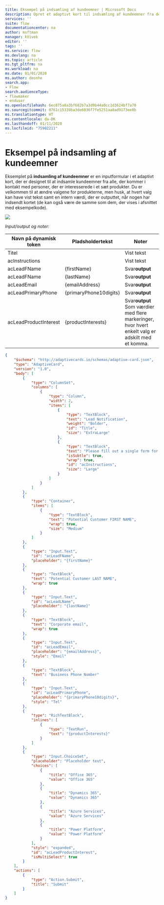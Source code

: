 ```yaml
---
title: Eksempel på indsamling af kundeemner | Microsoft Docs
description: Opret et adaptivt kort til indsamling af kundeemner fra de personer, der er interesserede i et sæt produkter.
services: ''
suite: flow
documentationcenter: na
author: msftman
manager: kVivek
editor: ''
tags: ''
ms.service: flow
ms.devlang: na
ms.topic: article
ms.tgt_pltfrm: na
ms.workload: na
ms.date: 01/01/2020
ms.author: deonhe
search.app:
- Flow
search.audienceType:
- flowmaker
- enduser
ms.openlocfilehash: 6ec875a8a3bf682b7a3d9b44a0cc1d3624bf7a70
ms.sourcegitcommit: 0761c15339ba3de6036f7fe5251aa8ad9173ee8b
ms.translationtype: HT
ms.contentlocale: da-DK
ms.lasthandoff: 01/11/2020
ms.locfileid: "75902211"
---
```

# <a name="lead-collection-sample"></a>Eksempel på indsamling af kundeemner

Eksemplet på **indsamling af kundeemner** er en inputformular i et adaptivt kort, der er designet til at indsamle kundeemner fra alle, der kommer i kontakt med personer, der er interesserede i et sæt produkter. Du er velkommen til at ændre valgene for produkterne, men husk, at hvert valg kan have vist tekst samt en intern værdi, der er outputtet, når nogen har indsendt kortet (de kan også være de samme som dem, der vises i afsnittet med eksempelkode).

![](media/adaptive-cards/lead-notification.png)

*Input/output og noter:*

| Navn på dynamisk token    | Pladsholdertekst       | Noter                                                                                       |
|-----------------------|------------------------|--------------------------------------|
| Titel                 |                        | Vist tekst                                                                                  |
| acInstructions        |                        | Vist tekst                                                                                  |
| acLeadFName           | {firstName}            | Svar**output**                                                                           |
| acLeadFName           | {lastName}             | Svar**output**                                                                           |
| acLeadEmail           | {emailAddress}         | Svar**output**                                                                           |
| acLeadPrimaryPhone    | {primaryPhone10digits} | Svar**output**                                                                           |
| acLeadProductInterest | {productInterests}     | Svar**output**  <br>Som værdier med flere markeringer, hvor hvert enkelt valg er adskilt med et komma.                                                                         |

``` json
{
    "$schema": "http://adaptivecards.io/schemas/adaptive-card.json",
    "type": "AdaptiveCard",
    "version": "1.0",
    "body": [
        {
            "type": "ColumnSet",
            "columns": [
                {
                    "type": "Column",
                    "width": 2,
                    "items": [
                        {
                            "type": "TextBlock",
                            "text": "Lead Notification",
                            "weight": "Bolder",
                            "id": "Title",
                            "size": "ExtraLarge"
                        },
                        {
                            "type": "TextBlock",
                            "text": "Please fill out a single form for each individual expressing interest in our products. ",
                            "isSubtle": true,
                            "wrap": true,
                            "id": "acInstructions",
                            "size": "Large"
                        }
                    ]
                }
            ]
        },
        {
            "type": "Container",
            "items": [
                {
                    "type": "TextBlock",
                    "text": "Potential Customer FIRST NAME",
                    "wrap": true,
                    "size": "Medium"
                }
            ]
        },
        {
            "type": "Input.Text",
            "id": "acLeadFName",
            "placeholder": "{firstName}"
        },
        {
            "type": "TextBlock",
            "text": "Potential Customer LAST NAME",
            "wrap": true
        },
        {
            "type": "Input.Text",
            "id": "acLeadLName",
            "placeholder": "{lastName}"
        },
        {
            "type": "TextBlock",
            "text": "Corporate email",
            "wrap": true
        },
        {
            "type": "Input.Text",
            "id": "acLeadEmail",
            "placeholder": "{emailAddress}",
            "style": "Email"
        },
        {
            "type": "TextBlock",
            "text": "Business Phone Number"
        },
        {
            "type": "Input.Text",
            "id": "acLeadPrimaryPhone",
            "placeholder": "{primaryPhone10digits}",
            "style": "Tel"
        },
        {
            "type": "RichTextBlock",
            "inlines": [
                {
                    "type": "TextRun",
                    "text": "{productInterests}"
                }
            ]
        },
        {
            "type": "Input.ChoiceSet",
            "placeholder": "Placeholder text",
            "choices": [
                {
                    "title": "Office 365",
                    "value": "Office 365"
                },
                {
                    "title": "Dynamics 365",
                    "value": "Dynamics 365"
                },
                {
                    "title": "Azure Services",
                    "value": "Azure Services"
                },
                {
                    "title": "Power Platform",
                    "value": "Power Platform"
                }
            ],
            "style": "expanded",
            "id": "acLeadProductInterest",
            "isMultiSelect": true
        }
    ],
    "actions": [
        {
            "type": "Action.Submit",
            "title": "Submit"
        }
    ]
}
```


